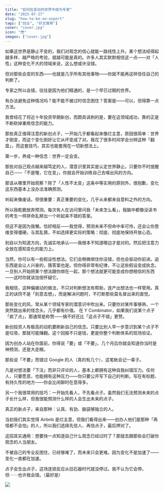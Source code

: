 ```yaml
---
title: "如何在变动的世界中成为专家"
date: "2025-07-27"
slug: "how-to-be-an-expert"
tags: ["创业", "好文推荐"]
cover: "cover.jpg"
icon: "😎"
images: ["cover.jpg"]
---
```

如果这世界是静止不变的，我们对观念的信心就能一路线性上升。某个想法经得起越多样、越严格的考验，就越可能是真的。许多人其实默默相信这一点——对「人性」这种变化不大的领域来说，这么想或许没错。



但对那些会变的东西——也就是几乎所有其他事物——你就不能再这样信任自己的判断了。



专家之所以会错，往往是因为他们精通的，是一个早已过期的世界。



有办法避免这种情况吗？能不能不被过时信念困住？答案是——可以，但得靠一点方法。



我曾经花了将近十年投资早期新创，而颇具讽刺的是，要在这领域成功，靠的正是不断砍掉重练信念的能力。



那些真正值得注意的新创点子，一开始几乎都看起来像烂主意，原因很简单：世界才刚变，而这个变化刚好让它从坏变成了对。我花了很多时间学会分辨这种「翻盘」，而这套技巧，其实也能套用在一切新想法上。



第一步，养成一种信念：世界一定会变。



那些对自己观点越来越笃定的人，潜意识里其实是认定世界静止。只要你不时提醒自己——「不是喔，它在变」，你就会开始训练自己去嗅出风的方向。



那该从哪里开始观察？除了「人性不太变」这条中等实用的原则外，很抱歉，变化这东西基本上没办法准确预测。



听起来像废话，但很重要：真正重要的变化，几乎从来都来自意料之外的方向。



所以我乾脆放弃预测。每次有人在访问里问我「未来怎么看」，我脑中都像没读书的考生一样拼命乱掰出一个听起来不错的答案。



但这不是因为我懒。恰好相反——我觉得，预测未来不但命中率可怜，还会让你思维变得僵硬。与其乱猜，不如选择更实际的策略：彻底、彻底地保持开放心态。



别自以为知道方向，先诚实地承认——我根本不知道哪边才是对的。然后把注意力全放在感知变化的能力上。



当然，你可以有一些假设性想法。它们会稍微绑住你没错，但也会驱动你前进。追东西是会让人兴奋的，猜答案也是。但你得非常有纪律，不让这些假设变成执念。
一旦别人开始把某个想法跟你绑在一起，那个想法就更可能变成你想相信的东西——这时你就该加倍怀疑它。



我相信，这种偏被动的做法，不只对判断想法有帮助，连产出想法也一样管用。真正的诀窍不是「刻意去想」，而是解决问题时，不打断那些莫名冒出来的直觉。



那些变化的风，常从某个领域专家的潜意识中吹出来。只要你对某件事够熟，一个突然跳出来的怪念头，几乎都有价值。
在 Y Combinator，如果我们说某个点子「疯了点」，那通常是称赞——搞不好还比「这点子不错」更赞。



新创投资人有极高的动机要刷新自己的信念。只要比别人早一步意识到某个点子不是垃圾，那就可能赚翻。这个回报不只是钱，更是你整个判断体系的现场验证。



因为创办人站在你面前，你得说「要」或「不要」，几个月后你就会知道你当时是神预测，还是大走眼。



那些说「不要」而错过 Google 的人（真的有几个），这笔帐会记一辈子。



凡是对想法要「下注」而非只评论的人，基本上都拥有这种自我纠错压力。任何人，只要愿意，也能拥有这种压力——你只要公开写下自己的判断。写在有标题、有持久性的地方——你会比闲聊时在意得多。



另一个我很常用的技巧：一开始先看人，不先看点子。虽然我们无法预测未来的点子长什么样，但我很能预测什么样的人会生出未来的点子。



真正的新点子，来自那种：认真、有劲、脑袋够独立的人。



当初我们其实觉得 Airbnb 是烂主意，但我们看得出来——创办人他们是那种「再怪都不会怕」的人，所以我们选择先信人、再信点子，最后押对了。



这招其实通用：想要快一点知道自己什么观念已经过时了？那就去跟那些会打破你观念的人当朋友。



不被自己的专业反困住，已经够难了，而未来只会更难。因为变化不是加速了——变化一直都在加速。



点子会生出点子，这场连锁反应从旧石器时代就没停过。我不认为它会停。
但⋯⋯也许我会错。（最好是）




![](https://prod-files-secure.s3.us-west-2.amazonaws.com/112d0858-5090-4d34-a606-b75eb8d65fd2/46476355-9cf3-4e99-9b7a-3531bc426380/1000202064.png?X-Amz-Algorithm=AWS4-HMAC-SHA256&X-Amz-Content-Sha256=UNSIGNED-PAYLOAD&X-Amz-Credential=ASIAZI2LB4664D3Q5IN7%2F20250907%2Fus-west-2%2Fs3%2Faws4_request&X-Amz-Date=20250907T221116Z&X-Amz-Expires=3600&X-Amz-Security-Token=IQoJb3JpZ2luX2VjEEYaCXVzLXdlc3QtMiJHMEUCIBSb0rJnM6ci%2BHCZJQUwJEq9YYrmCliL9NTwduj6Y7TWAiEAm6rIHB20ilgxB5FbkSArdWy06907UqS%2FIr1o5bsbjp4qiAQIr%2F%2F%2F%2F%2F%2F%2F%2F%2F%2F%2FARAAGgw2Mzc0MjMxODM4MDUiDM9zT%2BVWlwaflVNvASrcAxfJbJiKEqUBjMStcaDS08%2BC1J0MmK3uK%2BBsNUal6Qlau1uY5y2ZsNPrSQk%2BNSV49qDXcQMnpdcaSVFFWGKWVgNDEN5%2F%2ByvN6ovPE0YDEcQqAKH8vdjOL2eXyfcyZS1xlDT2%2FeV7uUWMwg9MiUOPN2xi3gKRUwL2%2FAKWHxuC6NH3LXHmCWzi6DMVH4akDAibYTSmGKl18eCnAyKuLBamXnUGW4EmbeHAuBtjuvXSZfTACRmkJK%2BHHDC%2Bgy1VNpnCgaFKw8gidbP8H7bQofx9iUFfvEWcWKfL1iKdJzAo6IBvvweOmmzH6%2BTI%2FJbsYAynyfuhIXimcZVuoBuUeZ8hrFUSzaX05E7%2BGZwbayrAxi6dndev8aQYE54km41FatokPedJ3JHG8Dvxh77LeHmr2%2FjL9ApurLO1SRZEsXsf%2BSYb62dCaue3JxlzhlDZHWWl4UX6b3HixmBUq%2BDsF%2BhXqCifIS4exS%2B7aiIb80qZ3RslkTmmYmJjEAFYvawyl8nkguHLWNG%2BcNS6rJFG1VxH2k8q8EumMXi8GxJvKgI%2B6ir1H%2BB6PadK1TSvLMYEqBJH%2F35zkpOH0ftLjAqPttv9ItX8v3yC21hRzmCqJXxLbp8XYBj6uDCdhO84cMhlMOeD%2BMUGOqUBxNNDM3uN6FizGT%2FmXBg6UVZMu1GVUD8F1q39gzfNa1Yle34UY7Vi4IRXP0fT1xDGir2p%2Fmet4P%2Bz0OzgKGZ%2BDWzNLs6UJiLGtJBTZMRIKacSIIUANGD%2FcMAb9Xpz5t7R%2BDv5d%2B%2FZYaMl7L7%2BoSEOhRLiR1yw5iZq060XEMEuDtgRm5NiW2wNf9QJZA9Ajtu7orQVNMZ7UnTmJwChbVXywjOn7Iwj&X-Amz-Signature=c76d950f7227d1e4c58163ccce97c14847ce97babc8db416826bd1f24582c956&X-Amz-SignedHeaders=host&x-amz-checksum-mode=ENABLED&x-id=GetObject)

